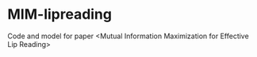# MIM-lipreading
Code and model for paper &lt;Mutual Information Maximization for Effective Lip Reading>
